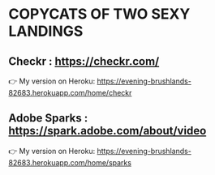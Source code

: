 # COPYCATS OF TWO SEXY LANDINGS
## Checkr : https://checkr.com/
👉 My version on Heroku: https://evening-brushlands-82683.herokuapp.com/home/checkr

## Adobe Sparks : https://spark.adobe.com/about/video
👉 My version on Heroku: https://evening-brushlands-82683.herokuapp.com/home/sparks
